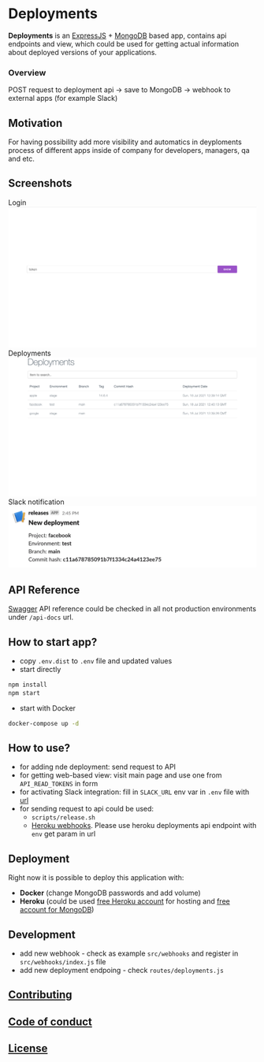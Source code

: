 # Deployments

**Deployments** is an [ExpressJS](https://expressjs.com) + [MongoDB](https://www.mongodb.com) based app, contains api endpoints and view, which could be used for getting actual information about deployed versions of your applications.

### Overview 
POST request to deployment api -> save to MongoDB -> webhook to external apps (for example Slack)

## Motivation
For having possibility add more visibility and automatics in deyploments process of different apps inside of company for developers, managers, qa and etc. 

## Screenshots
Login
![Login](/screenshots/login.png)
Deployments
![Deployments](/screenshots/deployments.png)
Slack notification
![Slack notification](/screenshots/slack.png)

## API Reference
 [Swagger](https://swagger.io) API reference could be checked in all not production environments under `/api-docs` url.


## How to start app?
- copy `.env.dist` to `.env` file and updated values
- start directly 
```bash 
npm install
npm start
```
- start with Docker
```bash 
docker-compose up -d 
```

## How to use?
- for adding nde deployment: send request to API
- for getting web-based view: visit main page and use one from `API_READ_TOKENS` in form 
- for activating Slack integration: fill in `SLACK_URL` env var in `.env` file with [url](https://api.slack.com/messaging/webhooks#getting_started)
- for sending request to api could be used: 
    - `scripts/release.sh`
    - [Heroku webhooks](https://devcenter.heroku.com/articles/app-webhooks). Please use heroku deployments api endpoint with `env` get param in url

## Deployment

Right now it is possible to deploy this application with: 
- **Docker** (change MongoDB passwords and add volume)
- **Heroku** (could be used [free Heroku account](https://www.heroku.com/free) for hosting and [free account for MongoDB](https://docs.atlas.mongodb.com/tutorial/deploy-free-tier-cluster/))

## Development
- add new webhook - check as example `src/webhooks` and register in `src/webhooks/index.js` file
- add new deployment endpoing - check `routes/deployments.js`


## [Contributing](CONTTIBUTING.md)

## [Code of conduct](CODE_OF_CONDUCT.md)

## [License](LICENSE)